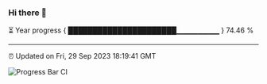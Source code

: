 ### Hi there 👋

⏳ Year progress { ██████████████████████▁▁▁▁▁▁▁▁ } 74.46 %

---

⏰ Updated on Fri, 29 Sep 2023 18:19:41 GMT

![Progress Bar CI](https://github.com/liununu/liununu/workflows/Progress%20Bar%20CI/badge.svg)
